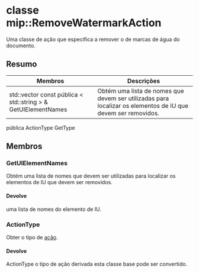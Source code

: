 # <a name="class-mipremovewatermarkaction"></a>classe mip::RemoveWatermarkAction 
Uma classe de ação que especifica a remover o de marcas de água do documento.
## <a name="summary"></a>Resumo
 Membros                        | Descrições                                
--------------------------------|---------------------------------------------
std::vector const pública < std::string > & GetUIElementNames | Obtém uma lista de nomes que devem ser utilizadas para localizar os elementos de IU que devem ser removidos.
pública ActionType GetType
## <a name="members"></a>Membros
### <a name="getuielementnames"></a>GetUIElementNames
Obtém uma lista de nomes que devem ser utilizadas para localizar os elementos de IU que devem ser removidos.
#### <a name="returns"></a>Devolve
uma lista de nomes do elemento de IU.
### <a name="actiontype"></a>ActionType
Obter o tipo de [ação](#classmip_1_1_action).
#### <a name="returns"></a>Devolve
ActionType o tipo de ação derivada esta classe base pode ser convertido.